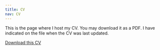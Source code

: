 ```yaml
---
title: CV
nav: CV
---
```


This is the page where I host my CV. You may download it as a PDF. I have indicated on the file when the CV was last updated.

[Download this CV](https://github.com/racenteno/racenteno.github.io/blob/213c28b1a94a2b9cced16d6945b4f6dada02b96a/static/centeno_cv.pdf)

